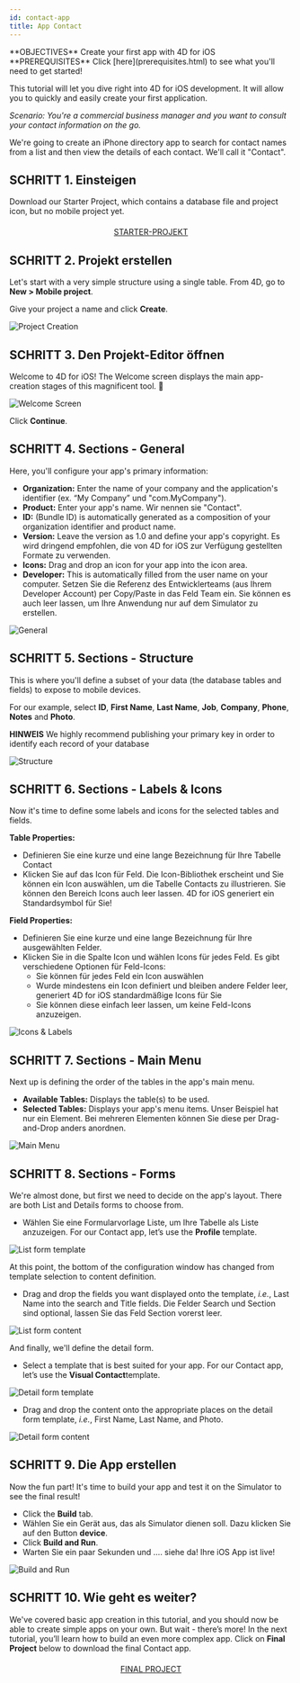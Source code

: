 ```yaml
---
id: contact-app
title: App Contact
---
```


<div class = "objectives">
**OBJECTIVES**
Create your first app with 4D for iOS</div> <div class = "prerequisites">
**PREREQUISITES**
Click [here](prerequisites.html) to see what you'll need to get started!</div>

This tutorial will let you dive right into 4D for iOS development. It will allow you to quickly and easily create your first application.

*Scenario: You're a commercial business manager and you want to consult your contact information on the go.*

We're going to create an iPhone directory app to search for contact names from a list and then view the details of each contact. We'll call it "Contact".

## SCHRITT 1. Einsteigen
Download our Starter Project, which contains a database file and project icon, but no mobile project yet.

<div style="text-align: center; margin-top: 20px">
  <p spaces-before="0">
    <a class="button"
href="https://github.com/4d-for-ios/tutorial-ContactApp/archive/acbb699c3c9d9edd3a8bbb715e87c17140b7e15f.zip">STARTER-PROJEKT</a>
  </p>
</div>

## SCHRITT 2. Projekt erstellen

Let's start with a very simple structure using a single table. From 4D, go to **New > Mobile project**.

Give your project a name and click **Create**.

![Project Creation](assets/en/contact-app/Project-creation-4D-for-iOS.png)

## SCHRITT 3. Den Projekt-Editor öffnen

Welcome to 4D for iOS! The Welcome screen displays the main app-creation stages of this magnificent tool. 🙂

![Welcome Screen](assets/en/contact-app/Welcome-Screen-4D-for-iOS.png)

Click **Continue**.

## SCHRITT 4. Sections - General

Here, you'll configure your app's primary information:

* **Organization:** Enter the name of your company and the application's identifier (ex. “My Company” und "com.MyCompany").
* **Product:** Enter your app's name. Wir nennen sie "Contact".
* **ID:** (Bundle ID) is automatically generated as a composition of your organization identifier and product name.
* **Version:** Leave the version as 1.0 and define your app's copyright. Es wird dringend empfohlen, die von 4D for iOS zur Verfügung gestellten Formate zu verwenden.
* **Icons:** Drag and drop an icon for your app into the icon area.
* **Developer:** This is automatically filled from the user name on your computer. Setzen Sie die Referenz des Entwicklerteams (aus Ihrem Developer Account) per Copy/Paste in das Feld Team ein. Sie können es auch leer lassen, um Ihre Anwendung nur auf dem Simulator zu erstellen.

![General](assets/en/contact-app/Contact-app-general-section-4D-for-iOS.png)

## SCHRITT 5. Sections - Structure

This is where you'll define a subset of your data (the database tables and fields) to expose to mobile devices.

For our example, select **ID**, **First Name**, **Last Name**, **Job**, **Company**, **Phone**, **Notes** and **Photo**.<div class = "tips">
**HINWEIS**
We highly recommend publishing your primary key in order to identify each record of your database</div>

![Structure](assets/en/contact-app/Contact-app-structure-section-4D-for-iOS.png)

## SCHRITT 6. Sections - Labels & Icons

Now it's time to define some labels and icons for the selected tables and fields.

**Table Properties:**

* Definieren Sie eine kurze und eine lange Bezeichnung für Ihre Tabelle Contact
* Klicken Sie auf das Icon für Feld. Die Icon-Bibliothek erscheint und Sie können ein Icon auswählen, um die Tabelle Contacts zu illustrieren. Sie können den Bereich Icons auch leer lassen. 4D for iOS generiert ein Standardsymbol für Sie!

**Field Properties:**

* Definieren Sie eine kurze und eine lange Bezeichnung für Ihre ausgewählten Felder.
* Klicken Sie in die Spalte Icon und wählen Icons für jedes Feld. Es gibt verschiedene Optionen für Feld-Icons:
    * Sie können für jedes Feld ein Icon auswählen
    * Wurde mindestens ein Icon definiert und bleiben andere Felder leer, generiert 4D for iOS standardmäßige Icons für Sie
    * Sie können diese einfach leer lassen, um keine Feld-Icons anzuzeigen.

![Icons & Labels](assets/en/contact-app/Contact-app-icons-labels-section-4D-for-iOS.png)

## SCHRITT 7. Sections - Main Menu

Next up is defining the order of the tables in the app's main menu.

* **Available Tables:** Displays the table(s) to be used.
* **Selected Tables:** Displays your app's menu items. Unser Beispiel hat nur ein Element. Bei mehreren Elementen können Sie diese per Drag-and-Drop anders anordnen.

![Main Menu](assets/en/contact-app/Contact-app-main-menu-section-4D-for-iOS.png)

## SCHRITT 8. Sections - Forms

We're almost done, but first we need to decide on the app's layout. There are both List and Details forms to choose from.

* Wählen Sie eine Formularvorlage Liste, um Ihre Tabelle als Liste anzuzeigen. For our Contact app, let’s use the **Profile** template.

![List form template](assets/en/contact-app/ListformTemplate-form-section-4D-for-iOS.png)

At this point, the bottom of the configuration window has changed from template selection to content definition.

* Drag and drop the fields you want displayed onto the template, <i>i.e.</i>, Last Name into the search and Title fields. Die Felder Search und Section sind optional, lassen Sie das Feld Section vorerst leer.

![List form content](assets/en/contact-app/ListformContent-form-section-4D-for-iOS.png)

And finally, we'll define the detail form.

* Select a template that is best suited for your app. For our Contact app, let’s use the **Visual Contact**template.

![Detail form template](assets/en/contact-app/DetailformTemplate-form-section-4D-for-iOS.png)


* Drag and drop the content onto the appropriate places on the detail form template, <i>i.e.</i>, First Name, Last Name, and Photo.

![Detail form content](assets/en/contact-app/DetailformContent-form-section-4D-for-iOS.png)

## SCHRITT 9. Die App erstellen

Now the fun part! It's time to build your app and test it on the Simulator to see the final result!

* Click the **Build** tab.
* Wählen Sie ein Gerät aus, das als Simulator dienen soll. Dazu klicken Sie auf den Button **device**.
* Click  **Build and Run**.
* Warten Sie ein paar Sekunden und …. siehe da! Ihre iOS App ist live!

![Build and Run](assets/en/contact-app/Build-the-app-simulator.png)

## SCHRITT 10. Wie geht es weiter?

We've covered basic app creation in this tutorial, and you should now be able to create simple apps on your own. But wait - there’s more! In the next tutorial, you’ll learn how to build an even more complex app. Click on **Final Project** below to download the final Contact app.

<div style="text-align: center; margin-top: 20px; margin-bottom: 20px">
  <p spaces-before="0">
    <a class="button"
href="https://github.com/4d-for-ios/tutorial-ContactApp/releases/latest/download/tutorial-ContactApp.zip">FINAL PROJECT</a>
  </p>
</div>
